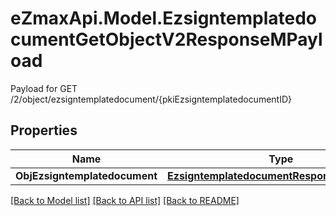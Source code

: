 # eZmaxApi.Model.EzsigntemplatedocumentGetObjectV2ResponseMPayload
Payload for GET /2/object/ezsigntemplatedocument/{pkiEzsigntemplatedocumentID}

## Properties

Name | Type | Description | Notes
------------ | ------------- | ------------- | -------------
**ObjEzsigntemplatedocument** | [**EzsigntemplatedocumentResponseCompound**](EzsigntemplatedocumentResponseCompound.md) |  | 

[[Back to Model list]](../README.md#documentation-for-models) [[Back to API list]](../README.md#documentation-for-api-endpoints) [[Back to README]](../README.md)

